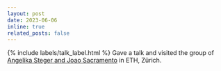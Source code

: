 ```yaml
---
layout: post
date: 2023-06-06 
inline: true
related_posts: false
---
```


{% include labels/talk_label.html %} Gave a talk and visited the group of [Angelika Steger and Joao Sacramento](https://as.inf.ethz.ch/index.html) in ETH, Zürich.